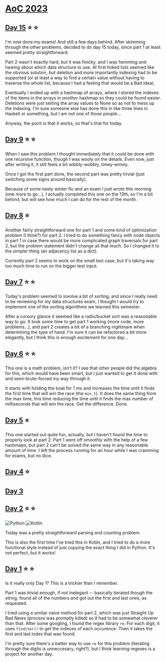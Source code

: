 # [AoC 2023](https://adventofcode.com/2023)

## [Day 15](https://adventofcode.com/2023/day/15) :star: :star:

I'm now done my exams! And still a few days behind. After skimming through the other problems, decided to do day 15 today, since part 1 at least seemed pretty straightforward. 

Part 2 wasn't exactly hard, but it was finicky, and I was hemming and hawing about which data structure to use. At first linked lists seemed like the obvious solution, but deletion and more importantly indexing had to be supported (or at least a way to find a certain value without having to traverse the whole list, because I had a feeling that would be a Bad Idea).

Eventually I ended up with a hashmap of arrays, where I stored the indexes of the items in the arrays in _another_ hashmap so they could be found easier. Deletions were just setting the array values to None so as not to mess up the indexing. I'm sure someone else has done this in like three lines in Haskell or something, but I am not one of those people...

Anyway, the point is that it works, so that's that for today. 


## [Day 9](https://adventofcode.com/2023/day/9) :star: :star:

When I saw this problem I thought immediately that it could be done with one recursive function, though I was wooly on the details. Even now, just after writing it, it still feels a bit wibbly-wobbly, timey-wimey. 

Once I got the first part done, the second part was pretty trivial (just switching some signs around basically). 

Because of some nasty winter flu and an exam I just wrote this morning (one more to go...), I actually completed this one on the 13th, so I'm a bit behind, but will see how much I can do for the rest of the month.

## [Day 8](https://adventofcode.com/2023/day/8) :star:

Another fairly straightforward one for part 1 and some kind of optimization problem (I think?) for part 2. I tried to do something fancy with node objects in part 1 in case there would be more complicated graph traversals for part 2, but the problem statement didn't change all that much. So I changed it to the simpler thing (an adjacency list as a dict). 

Currently part 2 seems to work on the small test case, but it's taking way too much time to run on the bigger test input.

## [Day 7](https://adventofcode.com/2023/day/7) :star: :star:

Today's problem seemed to involve a bit of sorting, and since I really need to be reviewing for my data structures exam, I thought I would try to implement one of the sorting algorithms we learned this semester. 

After a cursory glance it seemed like a radix/bucket sort was a reasonable way to go. It took some time to get part 1 working (more code, more problems...), and part 2 creates a bit of a branching nightmare when determining the type of hand. I'm sure it can be refactored a bit more elegantly, but I think this is enough excitement for one day...

## [Day 6](https://adventofcode.com/2023/day/6) :star: :star:

This one is a math problem, isn't it? I see that other people did the algebra for this, which would have been smart, but I just wanted to get it done with and semi-brute-forced my way through it. 

It starts with holding the boat for 1 ms and increases the time until it finds the first time that will win the race (the `min_t`). It does the same thing from the max time, this time reducing the time until it finds the max number of milliseconds that will win the race. Get the difference. Done. 

## [Day 5](https://adventofcode.com/2023/day/5) :star:

This one started out quite fun, actually, but I haven't found the time to properly look at part 2. Part 1 went off smoothly with the help of a few hashmaps, but part 2 can't be solved the same way in any reasonable amount of time. I left the process running for an hour while I was cramming for exams, but no dice. 

## [Day 4](https://adventofcode.com/2023/day/4) :star:

## [Day 3](https://adventofcode.com/2023/day/3)

## [Day 2](https://adventofcode.com/2023/day/2) :star: :star: 

![Python](https://img.shields.io/badge/Python-3776AB?style=for-the-badge&logo=python&logoColor=white) ![Kotlin](https://img.shields.io/badge/Kotlin-0095D5?&style=for-the-badge&logo=kotlin&logoColor=white)

Today was a pretty straightforward parsing and counting problem. 

This is also the first time I've tried this in Kotlin, and I tried to do a more functional style instead of just copying the exact thing I did in Python. It's not perfect, but it works! 

## [Day 1](https://adventofcode.com/2023/day/1) :star: :star:

Is it really only Day 1? This is a trickier than I remember.

Part 1 was trivial enough, if not inelegant -- basically iterated though the string, found all of the numbers and got out the first and last ones, as requested. 

I tried using a similar naive method for part 2, which was just Straight Up Bad News (process was promptly killed) so it had to be somewhat cleverer than that. After some googling, I found the regex library `re`. For each digit, it uses `finditer()` to get the indeces of each occurence. Then it takes the first and last index that was found. 

I'm pretty sure there's a better way to use `re` for this problem (iterating through the digits is unneccesary, right?), but I think learning regexes is a project for another day.


